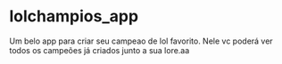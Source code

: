 # lolchampios_app

Um belo app para criar seu campeao de lol favorito.
Nele vc poderá ver todos os campeões já criados junto a sua lore.aa